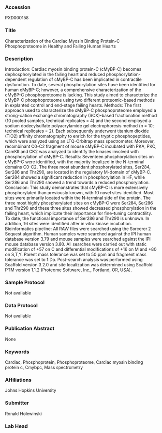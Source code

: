 ### Accession
PXD000158

### Title
Characterization of the Cardiac Myosin Binding Protein-C Phosphoproteome in Healthy and Failing Human Hearts

### Description
Introduction: Cardiac myosin binding protein-C (cMyBP-C) becomes dephosphorylated in the failing heart and reduced phosphorylation-dependent regulation of cMyBP-C  has been implicated in contractile dysfunction. To date, several phosphorylation sites have been identified for human cMyBP-C; however, a comprehensive characterization  of the cMyBP-C phosphoproteome is lacking. This study aimed to characterize the cMyBP-C phosphoproteome using two different proteomic-based methods in explanted  control and end-stage failing hearts. Methods: The first approach used to characterize the cMyBP-C phosphoproteome employed a strong-cation exchange chromatography (SCX)-based fractionation method  (10 pooled samples, technical replicates = 4) and the second employed a sodium dodecylsulfate polyacrylamide gel electrophoresis method  (n = 10; technical replicates = 2). Each subsequently underwent titanium dioxide (TiO2) affinity chromatography to enrich for the tryptic phosphopeptides, which were  analyzed using an LTQ-Orbitrap mass spectrometer. Moreover, recombinant C0-C2 fragment of mouse cMyBP-C incubated with PKA, PKC, CamKII and CK2  was analyzed to identify the kinases involved with phosphorylation of cMyBP-C. Results: Seventeen phosphorylation sites on cMyBP-C were identified, with the majority localized in the N-terminal domains C0-C2. The three most abundant  phosphorylated sites, Ser284, Ser286 and Thr290, are located in the regulatory M-domain of cMyBP-C. Ser284 showed a significant reduction in phosphorylation in HF,  while Ser286 and Thr290 showed a trend towards a reduced phosphorylation. Conclusion: This study demonstrates that cMyBP-C is more extensively phosphorylated than previously known, with 10 novel sites identified. Most sites were primarily  located within the N-terminal side of the protein. The three most highly phosphorylated sites on cMyBP-C were Ser284, Ser286 and Thr290 and these three sites showed decreased phosphorylation in the failing heart, which implicate their importance for fine-tuning contractility. To date, the functional importance of Ser286 and Thr290 is  unknown. In addition, 16 sites were identified after in vitro kinase incubation.   Bioinformatics pipeline: All RAW files were searched using the Sorcerer 2 Sequest algorithm.  Human samples were searched against the IPI human database version 3.79 and mouse samples were searched against the IPI mouse database version 3.80.  All searches were carried out with static modification of +57 on C and differential modifications of +16 on M and +80 on S,T,Y.  Parent mass tolerance was set to 50 ppm and fragment mass tolerance was set to 1 Da.  Post-search analysis was  performed using Scaffold version 3.2.0 and site localization was determined using Scaffold PTM version 1.1.2 (Proteome Software, Inc., Portland, OR, USA).

### Sample Protocol
Not available

### Data Protocol
Not available

### Publication Abstract
None

### Keywords
Cardiac, Phosphoprotein, Phosphoproteome, Cardiac myosin binding protein c, Cmybpc, Mass spectrometry

### Affiliations
Johns Hopkins University

### Submitter
Ronald Holewinski

### Lab Head


